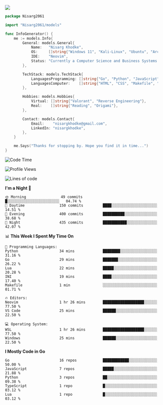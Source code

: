 <!-- Banner -->

<img src="https://i.imgur.com/mz4ym1F.png" style="max-height:550px"/>

<!-- Coded Intro -->

```go
package Nisarg2061

import "Nisarg2061/models"

func InfoGenerator() {
	me := models.Info{
		General: models.General{
			Name:   "Nisarg Khodke",
			OS:     []string{"Windows 11", "Kali-Linux", "Ubuntu", "Arch Linux"},
			IDE:    "Neovim",
			Status: "Currently a Computer Science and Business Systems Student.",
		},

		TechStack: models.TechStack{
			LanguagesProgramming: []string{"Go", "Python", "JavaScript", "C"},
			LanguagesComputer:    []string{"HTML", "CSS", "Makefile", "Docker", "YAML", "JSON", "MARKDOWN"},
		},

		Hobbies: models.Hobbies{
			Virtual: []string{"Valorant", "Reverse Engineering"},
			Real:    []string{"Reading", "Origami"},
		},

		Contact: models.Contact{
			Email:    "nisargkhodke@gmail.com",
			LinkedIn: "nisargkhodke",
		},
	}

	me.Says("Thanks for stopping by. Hope you find it in time...")
}
```
<!--START_SECTION:waka-->
![Code Time](http://img.shields.io/badge/Code%20Time-4%20hrs%209%20mins-blue)

![Profile Views](http://img.shields.io/badge/Profile%20Views-529-blue)

![Lines of code](https://img.shields.io/badge/From%20Hello%20World%20I%27ve%20Written-4.7%20million%20lines%20of%20code-blue)

**I'm a Night 🦉** 

```text
🌞 Morning                49 commits          █░░░░░░░░░░░░░░░░░░░░░░░░   04.74 % 
🌆 Daytime                150 commits         ████░░░░░░░░░░░░░░░░░░░░░   14.51 % 
🌃 Evening                400 commits         ██████████░░░░░░░░░░░░░░░   38.68 % 
🌙 Night                  435 commits         ███████████░░░░░░░░░░░░░░   42.07 % 
```


📊 **This Week I Spent My Time On** 

```text
💬 Programming Languages: 
Python                   34 mins             ████████░░░░░░░░░░░░░░░░░   31.16 % 
Go                       29 mins             ███████░░░░░░░░░░░░░░░░░░   26.22 % 
Lua                      22 mins             █████░░░░░░░░░░░░░░░░░░░░   20.28 % 
INI                      19 mins             ████░░░░░░░░░░░░░░░░░░░░░   17.40 % 
Makefile                 1 min               ░░░░░░░░░░░░░░░░░░░░░░░░░   01.71 % 

🔥 Editors: 
Neovim                   1 hr 26 mins        ███████████████████░░░░░░   77.50 % 
VS Code                  25 mins             ██████░░░░░░░░░░░░░░░░░░░   22.50 % 

💻 Operating System: 
WSL                      1 hr 26 mins        ███████████████████░░░░░░   77.50 % 
Windows                  25 mins             ██████░░░░░░░░░░░░░░░░░░░   22.50 % 
```

**I Mostly Code in Go** 

```text
Go                       16 repos            ████████████░░░░░░░░░░░░░   50.00 % 
JavaScript               7 repos             █████░░░░░░░░░░░░░░░░░░░░   21.88 % 
Python                   3 repos             ██░░░░░░░░░░░░░░░░░░░░░░░   09.38 % 
TypeScript               1 repo              █░░░░░░░░░░░░░░░░░░░░░░░░   03.12 % 
Lua                      1 repo              █░░░░░░░░░░░░░░░░░░░░░░░░   03.12 % 
```




<!--END_SECTION:waka-->
